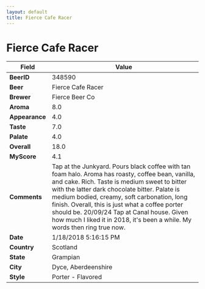 ```yaml
---
layout: default
title: Fierce Cafe Racer
---
```


# Fierce Cafe Racer

| Field         | Value     |
|---------------|-----------|
| **BeerID** | 348590 |
| **Beer** | Fierce Cafe Racer |
| **Brewer** | Fierce Beer Co |
| **Aroma** | 8.0 |
| **Appearance** | 4.0 |
| **Taste** | 7.0 |
| **Palate** | 4.0 |
| **Overall** | 18.0 |
| **MyScore** | 4.1 |
| **Comments** | Tap at the Junkyard. Pours black coffee with tan foam halo. Aroma has roasty, coffee bean, vanilla, and cake. Rich. Taste is medium sweet to bitter with the latter dark chocolate bitter. Palate is medium bodied, creamy, soft carbonation, long finish. Overall, this is just what a coffee porter should be. 20/09/24 Tap at Canal house. Given how much I  liked it in 2018, it's been a while. My words then ring true now. |
| **Date** | 1/18/2018 5:16:15 PM |
| **Country** | Scotland |
| **State** | Grampian |
| **City** | Dyce, Aberdeenshire |
| **Style** | Porter - Flavored |
